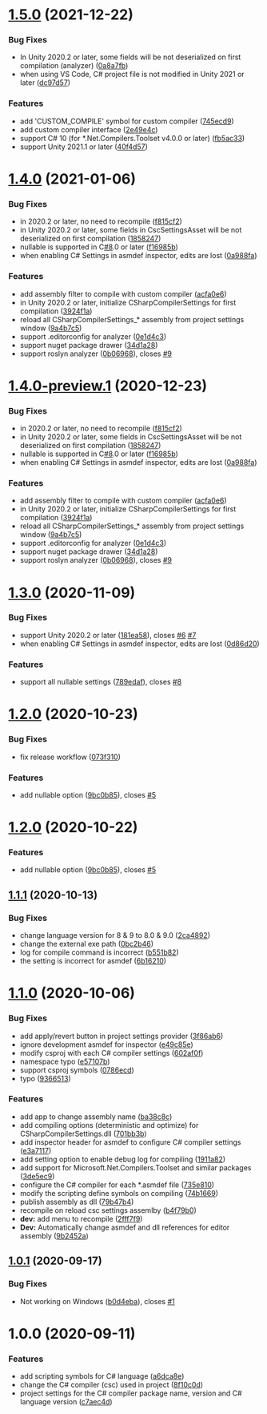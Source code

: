 # [1.5.0](https://github.com/mob-sakai/CSharpCompilerSettingsForUnity/compare/1.4.0...1.5.0) (2021-12-22)


### Bug Fixes

* In Unity 2020.2 or later, some fields will be not deserialized on first compilation (analyzer) ([0a8a7fb](https://github.com/mob-sakai/CSharpCompilerSettingsForUnity/commit/0a8a7fbe3e66565a1510d06474b6bbeffaf579b1))
* when using VS Code, C# project file is not modified in Unity 2021 or later ([dc97d57](https://github.com/mob-sakai/CSharpCompilerSettingsForUnity/commit/dc97d57f17c07dfe1a1bf44f3073de2a10244ba8))


### Features

* add 'CUSTOM_COMPILE' symbol for custom compiler ([745ecd9](https://github.com/mob-sakai/CSharpCompilerSettingsForUnity/commit/745ecd99b3081985ebf28230df4baf79271f48ae))
* add custom compiler interface ([2e49e4c](https://github.com/mob-sakai/CSharpCompilerSettingsForUnity/commit/2e49e4c1208fac8efa2a72069b78aee0966e3ee8))
* support C# 10 (for *.Net.Compilers.Toolset v4.0.0 or later) ([fb5ac33](https://github.com/mob-sakai/CSharpCompilerSettingsForUnity/commit/fb5ac33876681f5900e2118b014893ebff43b75c))
* support Unity 2021.1 or later ([40f4d57](https://github.com/mob-sakai/CSharpCompilerSettingsForUnity/commit/40f4d570a3b14220cb2fb77a7897a1e9024d97e0))

# [1.4.0](https://github.com/mob-sakai/CSharpCompilerSettingsForUnity/compare/1.3.0...1.4.0) (2021-01-06)


### Bug Fixes

* in 2020.2 or later, no need to recompile ([f815cf2](https://github.com/mob-sakai/CSharpCompilerSettingsForUnity/commit/f815cf2c7c270afca6bca019d0fc6eb42b4c4348))
* in Unity 2020.2 or later, some fields in CscSettingsAsset will be not deserialized on first compilation ([1858247](https://github.com/mob-sakai/CSharpCompilerSettingsForUnity/commit/18582475232a2d9dbc455dab89c5b7b374f7d110))
* nullable is supported in C[#8](https://github.com/mob-sakai/CSharpCompilerSettingsForUnity/issues/8).0 or later ([f16985b](https://github.com/mob-sakai/CSharpCompilerSettingsForUnity/commit/f16985b7aaf6017740a9e5449d23402894616059))
* when enabling C# Settings in asmdef inspector, edits are lost ([0a988fa](https://github.com/mob-sakai/CSharpCompilerSettingsForUnity/commit/0a988faa1dede0bca577caf0f96c179e4d5eedb7))


### Features

* add assembly filter to compile with custom compiler ([acfa0e6](https://github.com/mob-sakai/CSharpCompilerSettingsForUnity/commit/acfa0e6117ba3d3e74a15fedea43236d3daf81e3))
* in Unity 2020.2 or later, initialize CSharpCompilerSettings for first compilation ([3924f1a](https://github.com/mob-sakai/CSharpCompilerSettingsForUnity/commit/3924f1a1838bed92606ee1b7720e1bf01ec7e530))
* reload all CSharpCompilerSettings_* assembly from project settings window ([9a4b7c5](https://github.com/mob-sakai/CSharpCompilerSettingsForUnity/commit/9a4b7c58505fa4f68d6dd32f8c9ec1009c453c5a))
* support .editorconfig for analyzer ([0e1d4c3](https://github.com/mob-sakai/CSharpCompilerSettingsForUnity/commit/0e1d4c36555e4a004ba11583a421fd2acc82b118))
* support nuget package drawer ([34d1a28](https://github.com/mob-sakai/CSharpCompilerSettingsForUnity/commit/34d1a28538c1615248b09b3c4dd7657f2bd77b20))
* support roslyn analyzer ([0b06968](https://github.com/mob-sakai/CSharpCompilerSettingsForUnity/commit/0b069685563c79f541bf570bb7aff3411f7b851a)), closes [#9](https://github.com/mob-sakai/CSharpCompilerSettingsForUnity/issues/9)

# [1.4.0-preview.1](https://github.com/mob-sakai/CSharpCompilerSettingsForUnity/compare/1.3.0...1.4.0-preview.1) (2020-12-23)


### Bug Fixes

* in 2020.2 or later, no need to recompile ([f815cf2](https://github.com/mob-sakai/CSharpCompilerSettingsForUnity/commit/f815cf2c7c270afca6bca019d0fc6eb42b4c4348))
* in Unity 2020.2 or later, some fields in CscSettingsAsset will be not deserialized on first compilation ([1858247](https://github.com/mob-sakai/CSharpCompilerSettingsForUnity/commit/18582475232a2d9dbc455dab89c5b7b374f7d110))
* nullable is supported in C[#8](https://github.com/mob-sakai/CSharpCompilerSettingsForUnity/issues/8).0 or later ([f16985b](https://github.com/mob-sakai/CSharpCompilerSettingsForUnity/commit/f16985b7aaf6017740a9e5449d23402894616059))
* when enabling C# Settings in asmdef inspector, edits are lost ([0a988fa](https://github.com/mob-sakai/CSharpCompilerSettingsForUnity/commit/0a988faa1dede0bca577caf0f96c179e4d5eedb7))


### Features

* add assembly filter to compile with custom compiler ([acfa0e6](https://github.com/mob-sakai/CSharpCompilerSettingsForUnity/commit/acfa0e6117ba3d3e74a15fedea43236d3daf81e3))
* in Unity 2020.2 or later, initialize CSharpCompilerSettings for first compilation ([3924f1a](https://github.com/mob-sakai/CSharpCompilerSettingsForUnity/commit/3924f1a1838bed92606ee1b7720e1bf01ec7e530))
* reload all CSharpCompilerSettings_* assembly from project settings window ([9a4b7c5](https://github.com/mob-sakai/CSharpCompilerSettingsForUnity/commit/9a4b7c58505fa4f68d6dd32f8c9ec1009c453c5a))
* support .editorconfig for analyzer ([0e1d4c3](https://github.com/mob-sakai/CSharpCompilerSettingsForUnity/commit/0e1d4c36555e4a004ba11583a421fd2acc82b118))
* support nuget package drawer ([34d1a28](https://github.com/mob-sakai/CSharpCompilerSettingsForUnity/commit/34d1a28538c1615248b09b3c4dd7657f2bd77b20))
* support roslyn analyzer ([0b06968](https://github.com/mob-sakai/CSharpCompilerSettingsForUnity/commit/0b069685563c79f541bf570bb7aff3411f7b851a)), closes [#9](https://github.com/mob-sakai/CSharpCompilerSettingsForUnity/issues/9)

# [1.3.0](https://github.com/mob-sakai/CSharpCompilerSettingsForUnity/compare/1.2.0...1.3.0) (2020-11-09)


### Bug Fixes

* support Unity 2020.2 or later ([181ea58](https://github.com/mob-sakai/CSharpCompilerSettingsForUnity/commit/181ea586feda9e3a0b8cdc86578ae95c19807123)), closes [#6](https://github.com/mob-sakai/CSharpCompilerSettingsForUnity/issues/6) [#7](https://github.com/mob-sakai/CSharpCompilerSettingsForUnity/issues/7)
* when enabling C# Settings in asmdef inspector, edits are lost ([0d86d20](https://github.com/mob-sakai/CSharpCompilerSettingsForUnity/commit/0d86d20032e573771168d25dfc3027162027ce89))


### Features

* support all nullable settings ([789edaf](https://github.com/mob-sakai/CSharpCompilerSettingsForUnity/commit/789edaf83d2ecab152b0efd5eb1a03c7fbfbacbd)), closes [#8](https://github.com/mob-sakai/CSharpCompilerSettingsForUnity/issues/8)

# [1.2.0](https://github.com/mob-sakai/CSharpCompilerSettingsForUnity/compare/1.1.1...1.2.0) (2020-10-23)


### Bug Fixes

* fix release workflow ([073f310](https://github.com/mob-sakai/CSharpCompilerSettingsForUnity/commit/073f310220eadf3343b51f9849e1807330867e36))


### Features

* add nullable option ([9bc0b85](https://github.com/mob-sakai/CSharpCompilerSettingsForUnity/commit/9bc0b858e27dfb6da561404336389064a35c2cf8)), closes [#5](https://github.com/mob-sakai/CSharpCompilerSettingsForUnity/issues/5)

# [1.2.0](https://github.com/mob-sakai/CSharpCompilerSettingsForUnity/compare/1.1.1...1.2.0) (2020-10-22)


### Features

* add nullable option ([9bc0b85](https://github.com/mob-sakai/CSharpCompilerSettingsForUnity/commit/9bc0b858e27dfb6da561404336389064a35c2cf8)), closes [#5](https://github.com/mob-sakai/CSharpCompilerSettingsForUnity/issues/5)

## [1.1.1](https://github.com/mob-sakai/CSharpCompilerSettingsForUnity/compare/v1.1.0...v1.1.1) (2020-10-13)


### Bug Fixes

* change language version for 8 & 9 to 8.0 & 9.0 ([2ca4892](https://github.com/mob-sakai/CSharpCompilerSettingsForUnity/commit/2ca48927cfcbacd4ac26e38148893334fc008171))
* change the external exe path ([0bc2b46](https://github.com/mob-sakai/CSharpCompilerSettingsForUnity/commit/0bc2b46777fd758a569aa2c339c77a87fff5c955))
* log for compile command is incorrect ([b551b82](https://github.com/mob-sakai/CSharpCompilerSettingsForUnity/commit/b551b82743e0b759a07f218c6d28ef9917dc2ed9))
* the setting is incorrect for asmdef ([6b16210](https://github.com/mob-sakai/CSharpCompilerSettingsForUnity/commit/6b1621042b55cbe6a82138b29b029b1647cc79f7))

# [1.1.0](https://github.com/mob-sakai/CSharpCompilerSettingsForUnity/compare/v1.0.1...v1.1.0) (2020-10-06)


### Bug Fixes

* add apply/revert button in project settings provider ([3f86ab6](https://github.com/mob-sakai/CSharpCompilerSettingsForUnity/commit/3f86ab6eb4fe3a342def7413929e13175bc0b016))
* ignore development asmdef for inspector ([e49c85e](https://github.com/mob-sakai/CSharpCompilerSettingsForUnity/commit/e49c85e36a08a5627ff340e8ee767014ec908704))
* modify csproj with each C# compiler settings ([602af0f](https://github.com/mob-sakai/CSharpCompilerSettingsForUnity/commit/602af0fe8b157b26decc261d3eee1c07b06e28ce))
* namespace typo ([e57107b](https://github.com/mob-sakai/CSharpCompilerSettingsForUnity/commit/e57107b5b2b37453d121f0fb49fde593b773a3ef))
* support csproj symbols ([0786ecd](https://github.com/mob-sakai/CSharpCompilerSettingsForUnity/commit/0786ecdd009f96131dda00efaeaabfced41087f8))
* typo ([9366513](https://github.com/mob-sakai/CSharpCompilerSettingsForUnity/commit/9366513dd68c340ca870d66284d778cf62d829f0))


### Features

* add app to change assembly name ([ba38c8c](https://github.com/mob-sakai/CSharpCompilerSettingsForUnity/commit/ba38c8ceb625d6b972ef5b5552c9ad716b12249e))
* add compiling options (deterministic and optimize) for CSharpCompilerSettings.dll ([701bb3b](https://github.com/mob-sakai/CSharpCompilerSettingsForUnity/commit/701bb3b73b19eb115588e76fb70bc48f9124ff41))
* add inspector header for asmdef to configure C# compiler settings ([e3a7117](https://github.com/mob-sakai/CSharpCompilerSettingsForUnity/commit/e3a711711df1e964a9f18a336b4a001a6afcb015))
* add setting option to enable debug log for compiling ([1911a82](https://github.com/mob-sakai/CSharpCompilerSettingsForUnity/commit/1911a82a8a7559987d902d4017436f86b944f528))
* add support for Microsoft.Net.Compilers.Toolset and similar packages ([3de5ec9](https://github.com/mob-sakai/CSharpCompilerSettingsForUnity/commit/3de5ec94b002764d42af1b57d135fdaf7a484156))
* configure the C# compiler for each *.asmdef file ([735e810](https://github.com/mob-sakai/CSharpCompilerSettingsForUnity/commit/735e810bc99d7659f0c1f9ccab2a004f20795f55))
* modify the scripting define symbols on compiling ([74b1669](https://github.com/mob-sakai/CSharpCompilerSettingsForUnity/commit/74b1669c4f6d425665e0ad72bea8bdfd65c9e139))
* publish assembly as dll ([79b47b4](https://github.com/mob-sakai/CSharpCompilerSettingsForUnity/commit/79b47b4abcc8d7c6a33df7fad82d09391ada77cb))
* recompile on reload csc settings assemlby ([b4f79b0](https://github.com/mob-sakai/CSharpCompilerSettingsForUnity/commit/b4f79b02e5b09638deefa4c9ef516751a782ad08))
* **dev:** add menu to recompile ([2fff7f9](https://github.com/mob-sakai/CSharpCompilerSettingsForUnity/commit/2fff7f9b6deb97395d3899af7ae0f704cf742d1b))
* **Dev:** Automatically change asmdef and dll references for editor assembly ([9b2452a](https://github.com/mob-sakai/CSharpCompilerSettingsForUnity/commit/9b2452a7626e62a024f6a3ecb4a52995d4dc0e3b))

## [1.0.1](https://github.com/mob-sakai/CSharpCompilerSettingsForUnity/compare/v1.0.0...v1.0.1) (2020-09-17)


### Bug Fixes

* Not working on Windows ([b0d4eba](https://github.com/mob-sakai/CSharpCompilerSettingsForUnity/commit/b0d4ebacf6d940b14aecf6d79ef7fdb4ebddcaa3)), closes [#1](https://github.com/mob-sakai/CSharpCompilerSettingsForUnity/issues/1)

# 1.0.0 (2020-09-11)


### Features

* add scripting symbols for C# language ([a6dca8e](https://github.com/mob-sakai/CSharpCompilerSettingsForUnity/commit/a6dca8efdfc45debc8878349619f85b18179cd22))
* change the C# compiler (csc) used in project ([8f10c0d](https://github.com/mob-sakai/CSharpCompilerSettingsForUnity/commit/8f10c0d2735a3bcd7fbfb1e72fe8c55caee37e91))
* project settings for the C# compiler package name, version and C# language version ([c7aec4d](https://github.com/mob-sakai/CSharpCompilerSettingsForUnity/commit/c7aec4d6d40c2a85bb53a643509487a6e10e0503))
